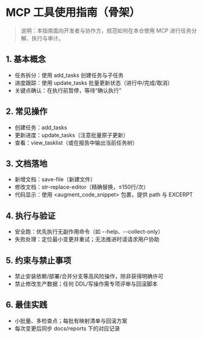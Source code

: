 # MCP 工具使用指南（骨架）

> 说明：本指南面向开发者与协作方，规范如何在本仓使用 MCP 进行任务分解、执行与审计。

## 1. 基本概念
- 任务拆分：使用 add_tasks 创建任务与子任务
- 进度跟踪：使用 update_tasks 批量更新状态（进行中/完成/取消）
- 关键点确认：在执行前暂停，等待“确认执行”

## 2. 常见操作
- 创建任务：add_tasks
- 更新进度：update_tasks（注意批量原子更新）
- 查看：view_tasklist（或在报告中输出当前任务树）

## 3. 文档落地
- 新增文档：save-file（新建文件）
- 修改文档：str-replace-editor（精确替换，≤150行/次）
- 代码显示：使用 <augment_code_snippet> 包裹，提供 path 与 EXCERPT

## 4. 执行与验证
- 安全跑：优先执行无副作用命令（如 --help、--collect-only）
- 失败处理：定位最小变更并重试；无法推进时请请求用户协助

## 5. 约束与禁止事项
- 禁止安装依赖/部署/合并分支等高风险操作，除非获得明确许可
- 禁止修改生产数据；任何 DDL/写操作需专项评审与回滚脚本

## 6. 最佳实践
- 小批量、多检查点；每批有映射清单与回滚方案
- 每次变更后同步 docs/reports 下的对应记录

